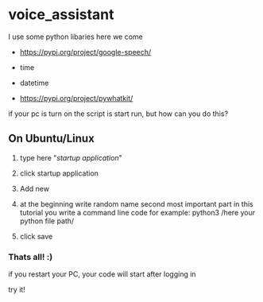# voice_assistant

I use some python libaries here we come

* https://pypi.org/project/google-speech/

* time

* datetime

* https://pypi.org/project/pywhatkit/

if your pc is turn on the script is start run, but how can you do this?

## On Ubuntu/Linux

1. type here "*startup application*"

1. click startup application

1. Add new 

1. at the beginning write random name second most important part in this tutorial you write a command line code for example: python3 /here your python file path/

1. click save

### Thats all! :)

if you restart your PC, your code will start after logging in

try it!




